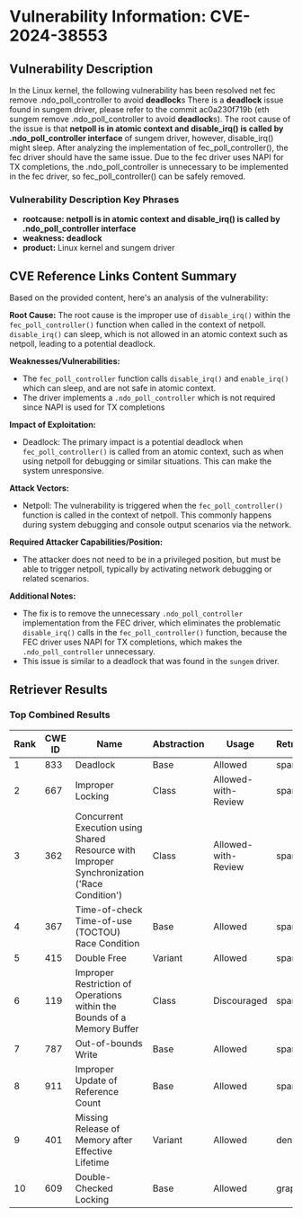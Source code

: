# Vulnerability Information: CVE-2024-38553

## Vulnerability Description
In the Linux kernel, the following vulnerability has been resolved net fec remove .ndo_poll_controller to avoid **deadlock**s There is a **deadlock** issue found in sungem driver, please refer to the commit ac0a230f719b (eth sungem remove .ndo_poll_controller to avoid **deadlock**s). The root cause of the issue is that **netpoll is in atomic context and disable_irq() is called by .ndo_poll_controller interface** of sungem driver, however, disable_irq() might sleep. After analyzing the implementation of fec_poll_controller(), the fec driver should have the same issue. Due to the fec driver uses NAPI for TX completions, the .ndo_poll_controller is unnecessary to be implemented in the fec driver, so fec_poll_controller() can be safely removed.

### Vulnerability Description Key Phrases
- **rootcause:** **netpoll is in atomic context and disable_irq() is called by .ndo_poll_controller interface**
- **weakness:** **deadlock**
- **product:** Linux kernel and sungem driver

## CVE Reference Links Content Summary
Based on the provided content, here's an analysis of the vulnerability:

**Root Cause:**
The root cause is the improper use of `disable_irq()` within the `fec_poll_controller()` function when called in the context of netpoll. `disable_irq()` can sleep, which is not allowed in an atomic context such as netpoll, leading to a potential deadlock.

**Weaknesses/Vulnerabilities:**
- The `fec_poll_controller` function calls `disable_irq()` and `enable_irq()` which can sleep, and are not safe in atomic context.
- The driver implements a `.ndo_poll_controller` which is not required since NAPI is used for TX completions

**Impact of Exploitation:**
- Deadlock: The primary impact is a potential deadlock when `fec_poll_controller()` is called from an atomic context, such as when using netpoll for debugging or similar situations. This can make the system unresponsive.

**Attack Vectors:**
- Netpoll: The vulnerability is triggered when the `fec_poll_controller()` function is called in the context of netpoll. This commonly happens during system debugging and console output scenarios via the network.

**Required Attacker Capabilities/Position:**
- The attacker does not need to be in a privileged position, but must be able to trigger netpoll, typically by activating network debugging or related scenarios.

**Additional Notes:**
- The fix is to remove the unnecessary `.ndo_poll_controller` implementation from the FEC driver, which eliminates the problematic `disable_irq()` calls in the `fec_poll_controller()` function, because the FEC driver uses NAPI for TX completions, which makes the `.ndo_poll_controller` unnecessary.
- This issue is similar to a deadlock that was found in the `sungem` driver.

## Retriever Results

### Top Combined Results

| Rank | CWE ID | Name | Abstraction | Usage  | Retrievers | Individual Scores |
|------|--------|------|-------------|-------|------------|-------------------|
| 1 | 833 | Deadlock | Base | Allowed | sparse | 0.608 |
| 2 | 667 | Improper Locking | Class | Allowed-with-Review | sparse | 0.591 |
| 3 | 362 | Concurrent Execution using Shared Resource with Improper Synchronization ('Race Condition') | Class | Allowed-with-Review | sparse | 0.567 |
| 4 | 367 | Time-of-check Time-of-use (TOCTOU) Race Condition | Base | Allowed | sparse | 0.559 |
| 5 | 415 | Double Free | Variant | Allowed | sparse | 0.541 |
| 6 | 119 | Improper Restriction of Operations within the Bounds of a Memory Buffer | Class | Discouraged | sparse | 0.537 |
| 7 | 787 | Out-of-bounds Write | Base | Allowed | sparse | 0.535 |
| 8 | 911 | Improper Update of Reference Count | Base | Allowed | sparse | 0.535 |
| 9 | 401 | Missing Release of Memory after Effective Lifetime | Variant | Allowed | dense | 0.462 |
| 10 | 609 | Double-Checked Locking | Base | Allowed | graph | 0.003 |

